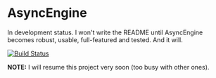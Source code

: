 # AsyncEngine

In development status. I won't write the README until AsyncEngine becomes robust, usable, full-featured and tested. And it will.

[![Build Status](https://secure.travis-ci.org/ibc/AsyncEngine.png?branch=master)](http://travis-ci.org/ibc/AsyncEngine)

**NOTE:** I will resume this project very soon (too busy with other ones).
